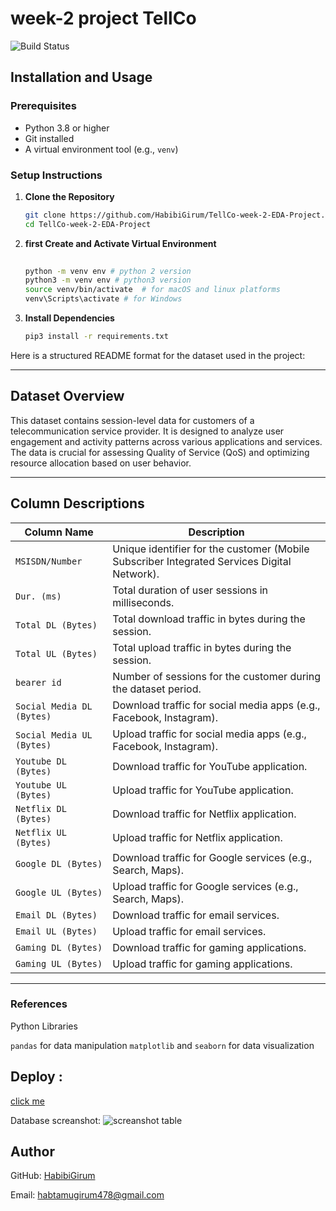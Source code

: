 # week-2 project TellCo


![Build Status](https://github.com/HabibiGirum/Stock_Market_Insights_From_Financial_news/actions/workflows/unittests.yml/badge.svg)


## Installation and Usage

### Prerequisites

- Python 3.8 or higher
- Git installed
- A virtual environment tool (e.g., `venv`)

### Setup Instructions

1. **Clone the Repository**

   ```bash
   git clone https://github.com/HabibiGirum/TellCo-week-2-EDA-Project.git
   cd TellCo-week-2-EDA-Project
   ```

2. **first Create and Activate Virtual Environment**

   ```bash
  
   python -m venv env # python 2 version
   python3 -m venv env # python3 version
   source venv/bin/activate  # for macOS and linux platforms
   venv\Scripts\activate # for Windows
   ```

3. **Install Dependencies**

   ```bash
   pip3 install -r requirements.txt
   ```

Here is a structured README format for the dataset used in the project:

---



## **Dataset Overview**
This dataset contains session-level data for customers of a telecommunication service provider. It is designed to analyze user engagement and activity patterns across various applications and services. The data is crucial for assessing Quality of Service (QoS) and optimizing resource allocation based on user behavior.

---

## **Column Descriptions**

| **Column Name**              | **Description**                                                                 |
|-------------------------------|---------------------------------------------------------------------------------|
| `MSISDN/Number`                     | Unique identifier for the customer (Mobile Subscriber Integrated Services Digital Network). |
| `Dur. (ms)`                  | Total duration of user sessions in milliseconds.                                |
| `Total DL (Bytes)`           | Total download traffic in bytes during the session.                             |
| `Total UL (Bytes)`           | Total upload traffic in bytes during the session.                               |
| `bearer id`                  | Number of sessions for the customer during the dataset period.                  |
| `Social Media DL (Bytes)`    | Download traffic for social media apps (e.g., Facebook, Instagram).             |
| `Social Media UL (Bytes)`    | Upload traffic for social media apps (e.g., Facebook, Instagram).               |
| `Youtube DL (Bytes)`         | Download traffic for YouTube application.                                       |
| `Youtube UL (Bytes)`         | Upload traffic for YouTube application.                                         |
| `Netflix DL (Bytes)`         | Download traffic for Netflix application.                                       |
| `Netflix UL (Bytes)`         | Upload traffic for Netflix application.                                         |
| `Google DL (Bytes)`          | Download traffic for Google services (e.g., Search, Maps).                      |
| `Google UL (Bytes)`          | Upload traffic for Google services (e.g., Search, Maps).                        |
| `Email DL (Bytes)`           | Download traffic for email services.                                            |
| `Email UL (Bytes)`           | Upload traffic for email services.                                              |
| `Gaming DL (Bytes)`          | Download traffic for gaming applications.                                       |
| `Gaming UL (Bytes)`          | Upload traffic for gaming applications.                                         |

---



### References

Python Libraries

```pandas``` for data manipulation
```matplotlib``` and ```seaborn``` for data visualization


## Deploy :
[click me](https://tellco-week-2-eda-project-zbwuw4qlgrrrnmjmj2d9fp.streamlit.app/)

Database screanshot:
![screanshot table](https://github.com/HabibiGirum/TellCo-week-2-EDA-Project/main/table.png?raw=true)

## Author  
GitHub: [HabibiGirum](https://github.com/HabibiGirum)

Email:  habtamugirum478@gmail.com

